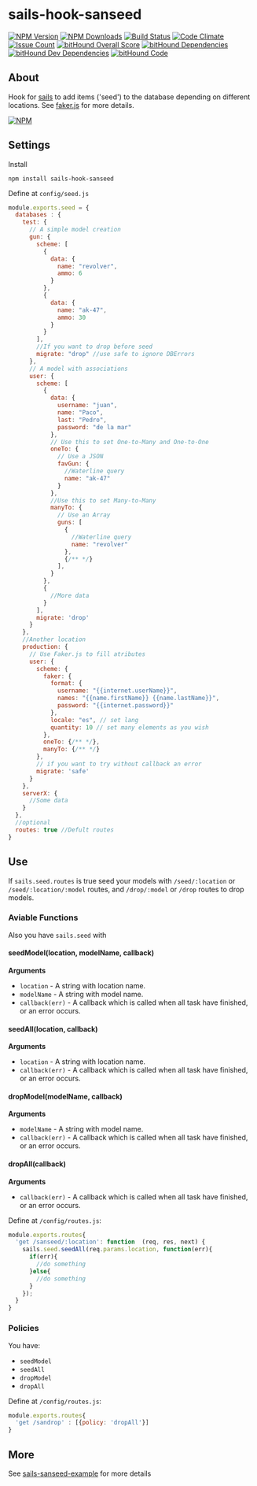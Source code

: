 # sails-hook-sanseed

  [![NPM Version][npm-image]][npm-url]
  [![NPM Downloads][downloads-image]][downloads-url]
  [![Build Status][build-image]][build-url]
  [![Code Climate][climate-image]][climate-url]
  [![Issue Count][issue-image]][issue-url]
  [![bitHound Overall Score][score-image]][score-url]
  [![bitHound Dependencies][dep-image]][dep-url]
  [![bitHound Dev Dependencies][devdep-image]][devdep-url]
  [![bitHound Code][code-image]][code-url]

## About
Hook for [sails](http://sailsjs.org/) to add items ('seed') to the database depending on different locations. See [faker.js](http://marak.github.io/faker.js/) for more details.

  [![NPM][graph-image]][graph-url]

## Settings
Install
~~~
npm install sails-hook-sanseed
~~~
Define at `config/seed.js`
~~~js
module.exports.seed = {
  databases : {
    test: {
      // A simple model creation
      gun: {
        scheme: [
          {
            data: {
              name: "revolver",
              ammo: 6
            }
          },
          {
            data: {
              name: "ak-47",
              ammo: 30
            }
          }
        ],
        //If you want to drop before seed
        migrate: "drop" //use safe to ignore DBErrors
      },
      // A model with associations
      user: {
        scheme: [
          {
            data: {
              username: "juan",
              name: "Paco",
              last: "Pedro",
              password: "de la mar"
            },
            // Use this to set One-to-Many and One-to-One
            oneTo: {
              // Use a JSON
              favGun: {
                //Waterline query
                name: "ak-47"
              }
            },
            //Use this to set Many-to-Many
            manyTo: {
              // Use an Array
              guns: [
                {
                  //Waterline query
                  name: "revolver"
                },
                {/** */}
              ],
            }
          },
          {
            //More data
          }
        ],
        migrate: 'drop'
      }
    },
    //Another location
    production: {
      // Use Faker.js to fill atributes
      user: {
        scheme: {
          faker: {
            format: {
              username: "{{internet.userName}}",
              names: "{{name.firstName}} {{name.lastName}}",
              password: "{{internet.password}}"
            },
            locale: "es", // set lang
            quantity: 10 // set many elements as you wish
          },
          oneTo: {/** */},
          manyTo: {/** */}
        },
        // if you want to try without callback an error
        migrate: 'safe'
      }
    },
    serverX: {
      //Some data
    }
  },
  //optional
  routes: true //Defult routes
}
~~~

## Use
If `sails.seed.routes` is true seed your models with `/seed/:location` or `/seed/:location/:model` routes, and `/drop/:model` or `/drop` routes to drop models.

### Aviable Functions
Also you have `sails.seed` with

#### seedModel(location, modelName, callback)

__Arguments__

* `location` - A string with location name.
* `modelName` - A string with model name.
* `callback(err)` - A callback which is called when all task have finished, or an error occurs.

#### seedAll(location, callback)

__Arguments__

* `location` - A string with location name.
* `callback(err)` - A callback which is called when all task have finished, or an error occurs.

#### dropModel(modelName, callback)

__Arguments__

* `modelName` - A string with model name.
* `callback(err)` - A callback which is called when all task have finished, or an error occurs.

#### dropAll(callback)

__Arguments__

* `callback(err)` - A callback which is called when all task have finished, or an error occurs.

Define at `/config/routes.js`:
~~~js
module.exports.routes{
  'get /sanseed/:location': function  (req, res, next) {
    sails.seed.seedAll(req.params.location, function(err){
      if(err){
        //do something
      }else{
        //do something
      }
    });
  }
}
~~~

### Policies
You have:
* `seedModel`
* `seedAll`
* `dropModel`
* `dropAll`


Define at `/config/routes.js`:
~~~js
module.exports.routes{
  'get /sandrop' : [{policy: 'dropAll'}]
}
~~~

## More

See [sails-sanseed-example](https://github.com/sanjorgek/sails-sanseed-example) for more details

[npm-image]: https://img.shields.io/npm/v/sails-hook-sanseed.svg
[npm-url]: https://npmjs.org/package/sails-hook-sanseed
[downloads-image]: https://img.shields.io/npm/dm/sails-hook-sanseed.svg
[downloads-url]: https://npmjs.org/package/sails-hook-sanseed
[build-image]: https://travis-ci.org/sanjorgek/sails-hook-sanseed.svg
[build-url]: https://travis-ci.org/sanjorgek/sails-hook-sanseed
[code-image]: https://www.bithound.io/github/sanjorgek/sails-hook-sanseed/badges/code.svg
[code-url]: https://www.bithound.io/github/sanjorgek/sails-hook-sanseed
[dep-image]: https://www.bithound.io/github/sanjorgek/sails-hook-sanseed/badges/dependencies.svg
[dep-url]: https://www.bithound.io/github/sanjorgek/sails-hook-sanseed/bithound/dependencies/npm
[devdep-image]: https://www.bithound.io/github/sanjorgek/sails-hook-sanseed/badges/devDependencies.svg
[devdep-url]: https://www.bithound.io/github/sanjorgek/sails-hook-sanseed/bithound/dependencies/npm
[score-image]: https://www.bithound.io/github/sanjorgek/sails-hook-sanseed/badges/score.svg
[score-url]: https://www.bithound.io/github/sanjorgek/sails-hook-sanseed
[issue-image]: https://codeclimate.com/github/sanjorgek/sails-hook-sanseed/badges/issue_count.svg
[issue-url]: https://codeclimate.com/github/sanjorgek/sails-hook-sanseed
[climate-image]: https://codeclimate.com/github/sanjorgek/sails-hook-sanseed/badges/gpa.svg
[climate-url]: https://codeclimate.com/github/sanjorgek/sails-hook-sanseed
[graph-image]: https://nodei.co/npm-dl/sails-hook-sanseed.png?months=6&height=1
[graph-url]: https://nodei.co/npm/sails-hook-sanseed/
